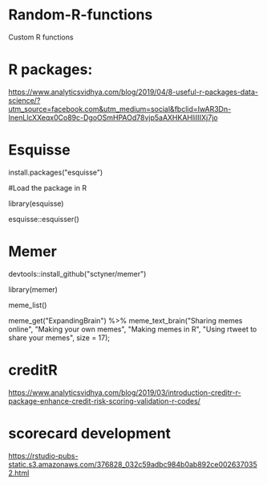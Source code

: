 # Random-R-functions
Custom R functions 


# R packages: 

https://www.analyticsvidhya.com/blog/2019/04/8-useful-r-packages-data-science/?utm_source=facebook.com&utm_medium=social&fbclid=IwAR3Dn-InenLlcXXeqx0Co89c-DgoOSmHPAOd78vjp5aAXHKAHliIIIXj7jo

# Esquisse
install.packages("esquisse")

#Load the package in R

library(esquisse)

esquisse::esquisser()

# Memer

devtools::install_github("sctyner/memer")

library(memer)

meme_list()


meme_get("ExpandingBrain") %>% 
  meme_text_brain("Sharing memes online", 
                  "Making your own memes", 
                  "Making memes in R", 
                  "Using rtweet to share your memes", 
                  size = 17);

# creditR

https://www.analyticsvidhya.com/blog/2019/03/introduction-creditr-r-package-enhance-credit-risk-scoring-validation-r-codes/


# scorecard development
https://rstudio-pubs-static.s3.amazonaws.com/376828_032c59adbc984b0ab892ce0026370352.html
